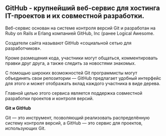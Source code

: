 ## GitHub - крупнейший веб-сервис для хостинга IT-проектов и их совместной разработки.

Веб-сервис основан на системе контроля версий Git и разработан на Ruby on Rails и Erlang компанией GitHub, Inc (ранее Logical Awesome. 

Создатели сайта называют GitHub «социальной сетью для разработчиков».

Кроме размещения кода, участники могут общаться, комментировать правки друг друга, а также следить за новостями знакомых.

С помощью широких возможностей Git программисты могут объединять свои репозитории — GitHub предлагает удобный интерфейс для этого и может отображать вклад каждого участника в виде дерева. 

Главной целью этого сервиса является поддержка совместной разработки проектов и контроля версий.

**Git и GitHub**

Git — это инструмент, позволяющий реализовать распределённую систему контроля версий, а GitHub — это сервис для проектов, использующих Git.